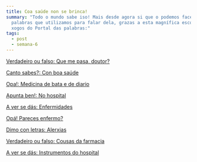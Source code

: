 ```yaml
---
title: Coa saúde non se brinca!
summary: "Todo o mundo sabe iso! Mais desde agora si que o podemos facer coas
  palabras que utilizamos para falar dela, grazas a esta magnífica escolma de
  xogos do Portal das palabras:"
tags:
  - post
  - semana-6
---
```


[Verdadeiro ou falso: Que me pasa,
doutor?](https://portaldaspalabras.gal/xogo/que-me-pasa-doutor/)

[Canto sabes?: Con boa saúde](https://portaldaspalabras.gal/xogo/con-boa-saude/)

[Opa!: Medicina de bata e de diario](https://portaldaspalabras.gal/xogo/medicina-de-bata-e-de-diario/)

[Apunta ben!: No hospital](https://portaldaspalabras.gal/xogo/no-hospital/)

[A ver se dás: Enfermidades](https://portaldaspalabras.gal/xogo/enfermidades/)

[Opá! Pareces enfermo?](https://portaldaspalabras.gal/xogo/pareces-enfermo/)

[Dimo con letras: Alerxias](https://portaldaspalabras.gal/xogo/alerxias/)

[Verdadeiro ou falso: Cousas da farmacia](https://portaldaspalabras.gal/xogo/cousas-da-farmacia/)

[A ver se dás: Instrumentos do hospital](https://portaldaspalabras.gal/xogo/instrumentos-do-hospital/)
